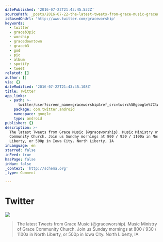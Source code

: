```yaml
---
datePublished: '2016-07-22T21:43:45.532Z'
sourcePath: _posts/2016-07-22-the-latest-tweets-from-grace-music-graceworship-music-mi.md
isBasedOnUrl: 'http://www.twitter.com/graceworship'
keywords:
  - twitter
  - graceb3pic
  - worship
  - gracedowntown
  - graceb3
  - god
  - pic
  - album
  - spotify
  - tweet
related: []
author: []
via: {}
dateModified: '2016-07-22T21:43:45.108Z'
title: Twitter
app_links:
  - path: >-
      twitter/user?screen_name=graceworship&ref_src=twsrc%5Egoogle%7Ctwcamp%5Eandroidseo%7Ctwgr%5Eprofile
    package: com.twitter.android
    namespace: google
    type: android
publisher: {}
description: >-
  The latest Tweets from Grace Music (@graceworship). Music Ministry of Grace
  Community Church. Join us Sunday mornings at 800 / 930 / 1100a in North
  Liberty, or 500p in Iowa City. North Liberty, IA
inLanguage: en
starred: false
inFeed: true
hasPage: false
inNav: false
_context: 'http://schema.org'
_type: Comment

---
```

# Twitter
![](https://imgflo.herokuapp.com/graph/vahj1ThiexotieMo/c74a82a146c8e34d0595883699ccb166/croprotate.jpg?cropheight=3262&cropwidth=4928&degrees=0&input=https%3A%2F%2Fthe-grid-user-content.s3-us-west-2.amazonaws.com%2F345cb719-07c0-45e0-a306-7a8210647506.jpg&x=0&y=0)

> The latest Tweets from Grace Music (@graceworship). Music Ministry of Grace Community Church. Join us Sunday mornings at 800 / 930 / 1100a in North Liberty, or 500p in Iowa City. North Liberty, IA